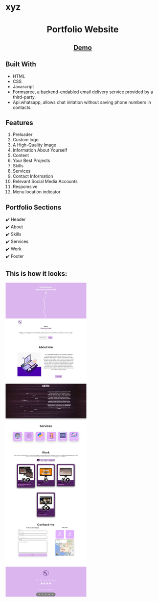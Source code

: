 # xyz
<h1 align="center">Portfolio Website</h1>

<h2 align="center">
<a href="https://mahamarshad02.github.io/portfolio/index.html">Demo</a>
</h2>


## Built With
<ul>
   <li> HTML </Li>
   <li> CSS </li>
   <li> Javascript </li>
   <li> Formspree, a backend-endabled email delivery service provided by a third-party. </li>
   <li> Api.whatsapp, allows chat initation without saving phone numbers in contacts. </li>
</ul>

## Features
<ol>
   <li> Preloader</Li>
   <li> Custom logo  </li>
   <li> A High-Quality Image </li>
   <li> Information About Yourself </li>
   <li> Content </li>
   <li> Your Best Projects </li>
   <li> Skills</Li>
   <li> Services  </li>
   <li> Contact Information </li>
   <li> Relevant Social Media Accounts </li>
   <li> Respomsive </li>
   <li> Menu location indicator </li>
</ol>

## Portfolio Sections    
✔️ Header <br>
✔️ About <br>
✔️ Skills<br>
✔️ Services<br>
✔️ Work<br>
✔️ Footer

## This is how it looks:
<img src="assets/screenshot.png" alt="loading...">



